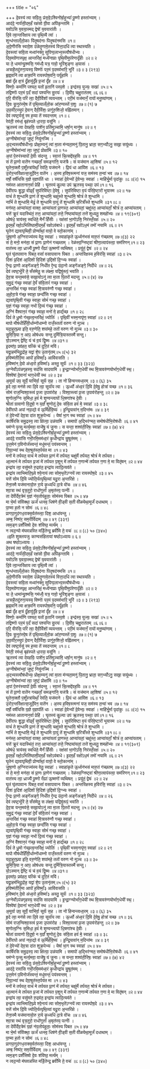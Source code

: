 +++
title = "०६"

+++
दे॒वस्य॑ त्वा सवि॒तुः प्र॑स॒वे॒ऽश्विनो॑र्बा॒हुभ्यां॑ पू॒ष्णो हस्ता॑भ्याम् ।  
आद॑दे॒ नार्य॑सी॒दम॒हँ रक्ष॑सो ग्री॒वा अपि॑कृन्तामि ।  
यवो॑ऽसि य॒वया॒स्मद् द्वेषो॑ य॒वयारा॑तीः ।  
दि॒वे त्वा॒न्तरि॑क्षाय त्वा पृथि॒व्यै त्वा॑ ।  
शुन्ध॑न्ताल्ँलो॒काः पि॑तृ॒षद॑नाः पितृ॒षद॑नमसि ॥१॥  
अ॒ग्रे॒णीर॑सि स्वावे॒श उ॑न्नेतॄ॒णामे॒तस्य॑ वित्ता॒दधि॑ त्वा स्थास्यति ।  
दे॒वस्त्वा॑ सवि॒ता मध्वा॑नक्तु सुपिप्प॒लाभ्य॒स्त्वौष॑धीभ्यः ।  
दिव॒मग्रे॑णास्पृक्ष॒ आन्तरि॑क्षं॒ मध्ये॑नाप्राः पृथि॒वीमुप॑रेणादृँहीः ॥२॥ २  
या ते॒ धामा॑न्यु॒श्मसि॒ गम॑ध्यै॒ यत्र॒ गावो॒ भूरि॑शृङ्गा अ॒यासः॑ ।  
अत्राहै॒तदु॑रुगा॒यस्य॒ विष्णोः॑ पर॒मं प॒दमव॑भारि॒ भूरि॑ ॥३॥ ३ (२९३)  
ब्र॒ह्म॒वनि॑ त्वा क्षत्र॒वनि॑ रायस्पोष॒वनि॒ पर्यू॑हामि ।  
ब्रह्म॑ दृँह क्ष॒त्रं दृँ॒हायु॑र्दृँह प्र॒जां दृँ॑ह ॥४॥ ४  
विष्णोः॒ कर्मा॑णि पश्यत॒ यतो॑ व्र॒तानि॑ पस्प॒शे । इन्द्र॑स्य॒ युज्यः॒ सखा॑ ॥५॥ ५  
तद्विष्णोः॑ पर॒मं प॒दँ सदा॑ पश्यन्ति सू॒रयः॑ । दि॒वी॑व॒ चक्षु॒रात॑तम् ॥६॥६॥  
प॒रि॒ वीर॑सि॒ परि॑ त्वा॒ दैवी॒र्विशो॑ व्ययन्ताम् । परी॒मं यज॑मानँ॒ रायो॑ मनु॒ष्या॑णाम् ।  
दि॒वः सू॒नुर॑स्ये॒ष ते॑ पृथि॒व्याल्ँलो॒क आ॑र॒ण्यस्ते॑ प॒शुः ॥७॥ (१) ७  
उ॒पा॒वीर॒स्युप॑ दे॒वान् दैवी॒र्विशः॒ प्रागु॑रु॒शिजो॒ वह्नि॑तमान् ।  
देव॑ त्वष्ट॒र्वसु॑ रम ह॒व्या ते॑ स्वदन्ताम् ॥१॥ ८  
रेव॑ती॒ रम॑ध्वं॒ बृह॑स्पते धा॒रया॒ वसू॑नि ।  
ऋ॒तस्य॑ त्वा देवहविः॒ पाशे॑न॒ प्रति॑मुञ्चामि॒ धर्षा॒न् मानु॑षः ॥२॥ ९  
दे॒वस्य॑ त्वा सवि॒तुः प्र॑स॒वे॒ऽश्विनो॑र्बा॒हुभ्यां॑ पू॒ष्णो हस्ता॑भ्याम् ।  
अ॒ग्नीषोमा॑भ्यां॒ जुष्टं॒ नियु॑नज्मि ।  
अ॒द्भ्यस्त्वौष॑धीभ्यः॒ प्रोक्षा॒म्यनु॑ त्वां मा॒ता म॑न्यता॒मनु॑ पि॒तानु॒ भ्राता॒ सग॒र्भ्योऽनु॒ सखा॒ सयू॑थ्यः ।  
अ॒ग्नीषोमा॑भ्यां त्वा॒ जुष्टं॒ प्रोक्षा॑मि ॥३॥ १०  
अ॒पां पे॒रुर॑स्यापो॑ दे॒वीः स॑दन्तु । स्वा॒त्तं चि॒त्सद्दे॑वह॒विः ॥४॥ ११  
सं ते॑ प्रा॒णो वाते॑न गच्छताँ॒ समङ्गा॑नि॒ यज॑त्रैः। सं यज॑मान आ॒शिषा॑ ॥५॥ १२  
घृ॒तेना॒क्तौ प॒शूँस्त्रा॑येथाँ॒ रेव॑ति॒ यज॑माने । प्रि॒यं धा आवि॑श ॥६॥ १३  
उ॒रोर॒न्तरि॑क्षात्स॒जूर्दे॒वेन॒ वाते॑न । अ॒स्य ह॒विष॒स्त्मना॑ यज॒ सम॑स्य त॒न्वा॑ भव ॥७॥ १४  
वर्षो॒ वर्षी॑यसि य॒ज्ञे य॒ज्ञप॑तिं धाः । स्वाहा॑ दे॒वेभ्यो॑ दे॒वेभ्यः॒ स्वाहा॑ । माहि॑र्भू॒र्मा पृदा॑कुः ॥८॥(२) १५  
नम॑स्त आतानान॒र्वा प्रेहि॑ । घृ॒तस्य॑ कु॒ल्या उप॑ ऋ॒तस्य॒ पथ्या॒ उप॑॥१॥ १६  
देवी॑रापः शु॒द्धा वो॑ढ्वँ॒ सुप॑रिविष्टा दे॒वेषु॑ । सुप॑रिविष्टा व॒यं प॑रिवे॒ष्टारो॑ भूयास्म ॥२॥ १७  
वाचं॑ ते शुन्धामि प्रा॒णं ते॑ शुन्धामि॒ चक्षु॑स्ते शुन्धामि॒ श्रोत्रं॑ ते शुन्धामि ।  
नाभिं॑ ते शुन्धामि॒ मेढ्रं॑ ते शुन्धामि पा॒युं ते॑ शुन्धामि च॒रित्राँ॑स्ते शुन्धामि ॥३१॥८॥  
मन॑स्त॒ आप्या॑यतां॒ वाक्त॒ आप्या॑यतां प्रा॒णस्त॒ आप्या॑यतां॒ चक्षु॑स्त॒ आप्या॑यताँ॒ श्रोत्रं॑ त॒ आप्या॑यताम् ।  
यत्ते॑ क्रू॒रं यदास्थि॑तं॒ तत्त॒ आप्या॑यतां॒ तत्ते॒ निष्ठ्या॑यतां॒ तत्ते॑ शुध्यतु॒ शमहो॑भ्यः ॥४॥ १९(३०९)  
ओष॑धे॒ त्राय॑स्व॒ स्वधि॑ते॒ मैनँ॑ हिँसीः । रक्ष॑सां भा॒गो॑ऽसि॒ निर॑स्तँ॒रक्षः॑ ॥५॥ २०  
इ॒दम॒हँ रक्षो॒ऽभिति॑ष्ठामी॒दम॒हँ रक्षोऽव॑बाधे। इ॒दम॒हँ रक्षो॑ऽध॒मं तमो॑ नयामि ॥६॥ २१  
घृ॒तेन॑ द्यावापृथिवी॒ प्रोर्ण्वा॑थां॒ वायो॒ वे स्तो॒काना॑म् ।  
जु॒षा॒णो अ॒ग्निराज्य॑स्य वेतु॒ स्वाहा॑ । स्वाहा॑कृते ऊ॒र्ध्वन॑भसं मारु॒तं ग॑च्छतम् ॥७॥(३) २२  
सं ते॒ मनो॒ मन॑सा॒ सं प्रा॒णः प्रा॒णेन॑ गच्छताम् । रेळ॑स्य॒ग्निष्ट्वा॑ श्रीणा॒त्वाप॑स्त्वा॒ सम॑रिणन्॥१॥ २३  
वात॑स्य त्वा॒ ध्राज्यै॑ पू॒ष्णो रँह्या॑ ऊ॒ष्मणो॑ व्यथिषत् । प्रयु॑तं॒ द्वेषः॑ ॥२॥ २४  
घृ॒तं घृ॑तपावानः पिबत॒ वसां॑ वसापावानः पिबत । अन्तरि॑क्षस्य ह॒विर॑सि॒ स्वाहा॑ ॥३॥ २५  
दिशः॑ प्र॒दिश॑ आ॒दिशो॑ वि॒दिश॑ उ॒द्दिशो॑ दि॒ग्भ्यः स्वाहा॑ ।  
ऐ॒न्द्रः प्रा॒णो अङ्गे॑अङ्गे॒ निधी॑त ऐ॒न्द्र उ॑दा॒नो अङ्गे॑अङ्गे॒ निदी॑धे ॥४॥ २६  
देव॑ त्वष्ट॒र्भूरि॑ ते॒ सँस॑मेतु॒ स ल॑क्ष्मा॒ यद्विषु॑रूपं॒ भवा॑ति ।  
दे॒व॒त्रा यन्त॒मव॑से॒ सखा॒योऽनु॑ त्वा मा॒ता पि॒तरो॑ मदन्तु ॥५॥ (४) २७  
स॒मु॒द्रं ग॑च्छ॒ स्वाहा॑ दे॒वँ स॑वि॒तारं॑ गच्छ॒ स्वाहा॑ ।  
अ॒न्तरि॑क्षं गच्छ॒ स्वाहा॑ मि॒त्रावरु॑णौ गच्छ॒ स्वाहा॑ ।  
अ॒हो॒रा॒त्रे ग॑च्छ॒ स्वाहा॒ छन्दाँ॑सि गच्छ॒ स्वाहा॑ ।  
द्यावा॑पृथि॒वी ग॑च्छ॒ स्वाहा॒ सोमं॑ गच्छ॒ स्वाहा॑ ।  
य॒ज्ञं ग॑च्छ॒ स्वाहा॒ नभो॑ दि॒व्यं ग॑च्छ॒ स्वाहा॑ ।  
अ॒ग्निं वै॑श्वान॒रं ग॑च्छ॒ स्वाहा॒ मनो॑ मे॒ हार्द्य॑च्छ ॥१॥ २८  
दिवं॑ ते धू॒मो ग॑च्छ॒त्व॒न्तरि॑क्षं॒ ज्योतिः॑ । पृथि॒वीं भस्म॒नापृ॑ण॒ स्वाहा॑ ॥२॥ २९  
मापो मौष॑धीर्हिँसी॒र्धाम्नो॑धाम्नो राजँ॒स्ततो॑ वरुण नो मुञ्च ।  
यदा॒हुर॒घ्न्या इति॒ वरु॒णेति॒ शपा॑महे॒ ततो॑ वरुण नो मुञ्च ॥३॥ ३०  
सु॒मि॒त्रि॒या न॒ आप॒ ओष॑धयः सन्तु दुर्मित्रि॒यास्तस्मै॑ सन्तु।  
यो॒ऽस्मान् द्वेष्टि॒ यं च॑ व॒यं द्वि॒ष्मः ॥४॥३१॥  
इ॒दमा॑पः॒ प्रव॑हत॒ यत्किं च॑ दुरि॒तं मयि॑।  
यद्वा॒हम॑भिदु॒द्रोह॒ यद्वा॑ शे॒प उ॒तानृ॑तम्॥५॥(५) ३२  
ह॒विष्म॑तीरि॒मा आपो॑ ह॒विष्माँ॒३ आवि॑वासति ।  
ह॒विष्मा॑न् दे॒वो अ॑ध्व॒रो ह॒विष्मां॑३ अस्तु॒ सूर्यः॑ ॥१॥ ३३ (३२३)  
अ॒ग्नेर्वोऽप॑न्नगृहस्य॒ सद॑सि सादयामि । इ॒न्द्रा॒ग्न्योर्भा॑ग॒धेयी॑ स्थ मि॒त्रावरु॑णयोर्भाग॒धेयी॑ स्थ॒।  
विश्वे॑षां दे॒वानां॑ भाग॒धेयी॑ स्थ ॥२॥ ३४  
अ॒मूर्या उप॒ सूर्ये॒ याभि॑र्वा॒ सूर्यः॑ स॒ह । ता नो॑ हिन्वन्त्वध्व॒रम् ॥३॥ (६) ३५  
हृ॒दे त्वा॒ मन॑से त्वा दि॒वे त्वा॒ सूर्या॑य त्वा । ऊ॒र्ध्वो अ॑ध्व॒रं दि॒वि दे॒वेषु॒ होत्रा॑ यच्छ ॥१॥ ३६  
सोम॑ राज॒न्विश्वा॒स्त्वं प्र॒जा उ॒पाव॑रोह । विश्वा॒स्त्वां प्र॒जा उ॒पाव॑रोहन्तु ॥२॥ ३७  
शृ॒णोत्व॒ग्निः स॒मिधा॒ ह॒वं॑ मे शृ॒ण्वन्त्वापो॑ धि॒षणा॑श्च दे॒वीः ।  
श्रोता॑ ग्रावाणो वि॒दुषो॒ न य॒ज्ञँ शृ॒णोतु॑ दे॒वः स॑वि॒ता हवं॑ मे॒ स्वाहा॑ ॥३॥ ३८  
देवी॑रापो अपां नपा॒द्यो व॑ ऊ॒र्मिर्ह॑वि॒ष्यः॑ । इ॒न्द्रि॒यावा॑न् म॒दिन्त॑मः ॥४॥ ३९  
तं दे॒वेभ्यो॑ देव॒त्रा दा॑त शुक्र॒पेभ्यः॑ । येषां॑ भा॒ग स्थ स्वाहा॑ ॥५॥ ४०  
कार्षि॑रसि समु॒द्रस्य॒ त्वा क्षि॑त्या॒ उन्न॑यामि । समापो॑ अ॒द्भिर॑ग्मत॒ समोष॑धीभि॒रोष॑धीः ॥६॥ ४१  
यम॑ग्ने पृ॒त्सु मर्त्य॒मवा॒ वाजे॑षु॒ यं जु॒नाः। स यन्ता॒ शश्व॑ती॒रिषः॒ स्वाहा॑ ॥७॥ (७) ४२  
दे॒वस्य॑ त्वा सवि॒तुः प्र॑स॒वे॒ऽश्विनो॑र्बा॒हुभ्यां॑ पू॒ष्णो हस्ता॑भ्याम् ।  
आद॑दे॒ रावा॑सि गभी॒रमि॒मम॑ध्व॒रं कृ॒धीन्द्रा॑य सु॒षूत॑मम् ।  
उ॒त्त॒मेन॑ प॒विनोर्ज॑स्वन्तं॒ मधु॑मन्तं॒ पय॑स्वन्तम् ।  
नि॒ग्रा॒भ्या॑ स्थ देव॒श्रुत॑स्त॒र्पय॑त मा ॥१॥ ४३  
मनो॑ मे तर्पयत॒ वाचं॑ मे तर्पयत प्रा॒णं मे॑ तर्पयत॒ चक्षु॑र्मे तर्पयत॒ श्रोत्रं॑ मे तर्पयत।  
आ॒त्मानं॑ मे तर्पयत प्र॒जां मे॑ तर्पयत प॒शून् मे॑ तर्पयत ग॒णान्मे॑ तर्पयत ग॒णा मे॒ मा वितृ॑षन् ॥२॥ ४४  
इन्द्रा॑य त्वा॒ वसु॑मते रु॒द्रव॑त॒ इन्द्रा॑य त्वादि॒त्यव॑ते ।  
इन्द्रा॑य त्वाभिमाति॒घ्न्ये श्ये॒नाय॑ त्वा सोम॒भृते॑ऽग्नये॑ त्वा रायस्पोष॒दे ॥३॥ ४५  
यत्ते॑ सोम दि॒वि ज्योति॒र्यत्पृथि॒व्यां यदु॒रा अ॒न्तरि॑क्षे ।  
तेना॒स्मै यज॑मानायो॒रु रा॒ये कृ॒ध्यधि॑ दा॒त्रे वो॑चः ॥४॥ ४६  
श्वा॒त्रा स्थ॑ वृत्र॒तुरो॒ राधो॑गूर्त्ता अ॒मृत॑स्य॒ पत्नीः॑ ।  
ता दे॑वीर्देव॒त्रेमं य॒ज्ञं न॑य॒तोप॑हूताः॒ सोम॑स्य पिबत ॥५॥ ४७  
मा भे॒र्मा संवि॑क्था॒ ऊर्जं॑ धत्स्व॒ धिष॑णे वी॒ड्वी स॒ती वी॑ळयेथा॒मूर्जं॑ दधाथाम् ।  
पा॒प्मा ह॒तो न सोमः॑ ॥६॥ ४८  
प्रागपा॒गुद॑गध॒राक्स॒र्वत॑स्त्वा॒ दिश॒ आधा॑वन्तु ।  
अम्ब॒ निष्प॑र॒ सम॒रीर्वि॑दाम् ॥७॥ ४९ (३३९)  
त्वम॒ङ्ग प्रशँ॑सिषो दे॒वः श॑विष्ठ॒ मर्त्य॑म् ।  
न त्वद॒न्यो म॑घवन्नस्ति मर्डि॒तेन्द्र॒ ब्रवी॑मि ते॒ वचः॑ ॥८॥ (८) ५० (३४०)  
॥इति शुक्लयजुः काण्वसंहितायां षष्ठोऽध्यायः॥ ६॥  
अथ षष्ठोऽध्यायः ।  
दे॒वस्य॑ त्वा सवि॒तुः प्र॑स॒वे॒ऽश्विनो॑र्बा॒हुभ्यां॑ पू॒ष्णो हस्ता॑भ्याम् ।  
आद॑दे॒ नार्य॑सी॒दम॒हँ रक्ष॑सो ग्री॒वा अपि॑कृन्तामि ।  
यवो॑ऽसि य॒वया॒स्मद् द्वेषो॑ य॒वयारा॑तीः ।  
दि॒वे त्वा॒न्तरि॑क्षाय त्वा पृथि॒व्यै त्वा॑ ।  
शुन्ध॑न्ताल्ँलो॒काः पि॑तृ॒षद॑नाः पितृ॒षद॑नमसि ॥१॥  
अ॒ग्रे॒णीर॑सि स्वावे॒श उ॑न्नेतॄ॒णामे॒तस्य॑ वित्ता॒दधि॑ त्वा स्थास्यति ।  
दे॒वस्त्वा॑ सवि॒ता मध्वा॑नक्तु सुपिप्प॒लाभ्य॒स्त्वौष॑धीभ्यः ।  
दिव॒मग्रे॑णास्पृक्ष॒ आन्तरि॑क्षं॒ मध्ये॑नाप्राः पृथि॒वीमुप॑रेणादृँहीः ॥२॥ २  
या ते॒ धामा॑न्यु॒श्मसि॒ गम॑ध्यै॒ यत्र॒ गावो॒ भूरि॑शृङ्गा अ॒यासः॑ ।  
अत्राहै॒तदु॑रुगा॒यस्य॒ विष्णोः॑ पर॒मं प॒दमव॑भारि॒ भूरि॑ ॥३॥ ३ (२९३)  
ब्र॒ह्म॒वनि॑ त्वा क्षत्र॒वनि॑ रायस्पोष॒वनि॒ पर्यू॑हामि ।  
ब्रह्म॑ दृँह क्ष॒त्रं दृँ॒हायु॑र्दृँह प्र॒जां दृँ॑ह ॥४॥ ४  
विष्णोः॒ कर्मा॑णि पश्यत॒ यतो॑ व्र॒तानि॑ पस्प॒शे । इन्द्र॑स्य॒ युज्यः॒ सखा॑ ॥५॥ ५  
तद्विष्णोः॑ पर॒मं प॒दँ सदा॑ पश्यन्ति सू॒रयः॑ । दि॒वी॑व॒ चक्षु॒रात॑तम् ॥६॥६॥  
प॒रि॒ वीर॑सि॒ परि॑ त्वा॒ दैवी॒र्विशो॑ व्ययन्ताम् । परी॒मं यज॑मानँ॒ रायो॑ मनु॒ष्या॑णाम् ।  
दि॒वः सू॒नुर॑स्ये॒ष ते॑ पृथि॒व्याल्ँलो॒क आ॑र॒ण्यस्ते॑ प॒शुः ॥७॥ (१) ७  
उ॒पा॒वीर॒स्युप॑ दे॒वान् दैवी॒र्विशः॒ प्रागु॑रु॒शिजो॒ वह्नि॑तमान् ।  
देव॑ त्वष्ट॒र्वसु॑ रम ह॒व्या ते॑ स्वदन्ताम् ॥१॥ ८  
रेव॑ती॒ रम॑ध्वं॒ बृह॑स्पते धा॒रया॒ वसू॑नि ।  
ऋ॒तस्य॑ त्वा देवहविः॒ पाशे॑न॒ प्रति॑मुञ्चामि॒ धर्षा॒न् मानु॑षः ॥२॥ ९  
दे॒वस्य॑ त्वा सवि॒तुः प्र॑स॒वे॒ऽश्विनो॑र्बा॒हुभ्यां॑ पू॒ष्णो हस्ता॑भ्याम् ।  
अ॒ग्नीषोमा॑भ्यां॒ जुष्टं॒ नियु॑नज्मि ।  
अ॒द्भ्यस्त्वौष॑धीभ्यः॒ प्रोक्षा॒म्यनु॑ त्वां मा॒ता म॑न्यता॒मनु॑ पि॒तानु॒ भ्राता॒ सग॒र्भ्योऽनु॒ सखा॒ सयू॑थ्यः ।  
अ॒ग्नीषोमा॑भ्यां त्वा॒ जुष्टं॒ प्रोक्षा॑मि ॥३॥ १०  
अ॒पां पे॒रुर॑स्यापो॑ दे॒वीः स॑दन्तु । स्वा॒त्तं चि॒त्सद्दे॑वह॒विः ॥४॥ ११  
सं ते॑ प्रा॒णो वाते॑न गच्छताँ॒ समङ्गा॑नि॒ यज॑त्रैः। सं यज॑मान आ॒शिषा॑ ॥५॥ १२  
घृ॒तेना॒क्तौ प॒शूँस्त्रा॑येथाँ॒ रेव॑ति॒ यज॑माने । प्रि॒यं धा आवि॑श ॥६॥ १३  
उ॒रोर॒न्तरि॑क्षात्स॒जूर्दे॒वेन॒ वाते॑न । अ॒स्य ह॒विष॒स्त्मना॑ यज॒ सम॑स्य त॒न्वा॑ भव ॥७॥ १४  
वर्षो॒ वर्षी॑यसि य॒ज्ञे य॒ज्ञप॑तिं धाः । स्वाहा॑ दे॒वेभ्यो॑ दे॒वेभ्यः॒ स्वाहा॑ । माहि॑र्भू॒र्मा पृदा॑कुः ॥८॥(२) १५  
नम॑स्त आतानान॒र्वा प्रेहि॑ । घृ॒तस्य॑ कु॒ल्या उप॑ ऋ॒तस्य॒ पथ्या॒ उप॑॥१॥ १६  
देवी॑रापः शु॒द्धा वो॑ढ्वँ॒ सुप॑रिविष्टा दे॒वेषु॑ । सुप॑रिविष्टा व॒यं प॑रिवे॒ष्टारो॑ भूयास्म ॥२॥ १७  
वाचं॑ ते शुन्धामि प्रा॒णं ते॑ शुन्धामि॒ चक्षु॑स्ते शुन्धामि॒ श्रोत्रं॑ ते शुन्धामि ।  
नाभिं॑ ते शुन्धामि॒ मेढ्रं॑ ते शुन्धामि पा॒युं ते॑ शुन्धामि च॒रित्राँ॑स्ते शुन्धामि ॥३१॥८॥  
मन॑स्त॒ आप्या॑यतां॒ वाक्त॒ आप्या॑यतां प्रा॒णस्त॒ आप्या॑यतां॒ चक्षु॑स्त॒ आप्या॑यताँ॒ श्रोत्रं॑ त॒ आप्या॑यताम् ।  
यत्ते॑ क्रू॒रं यदास्थि॑तं॒ तत्त॒ आप्या॑यतां॒ तत्ते॒ निष्ठ्या॑यतां॒ तत्ते॑ शुध्यतु॒ शमहो॑भ्यः ॥४॥ १९(३०९)  
ओष॑धे॒ त्राय॑स्व॒ स्वधि॑ते॒ मैनँ॑ हिँसीः । रक्ष॑सां भा॒गो॑ऽसि॒ निर॑स्तँ॒रक्षः॑ ॥५॥ २०  
इ॒दम॒हँ रक्षो॒ऽभिति॑ष्ठामी॒दम॒हँ रक्षोऽव॑बाधे। इ॒दम॒हँ रक्षो॑ऽध॒मं तमो॑ नयामि ॥६॥ २१  
घृ॒तेन॑ द्यावापृथिवी॒ प्रोर्ण्वा॑थां॒ वायो॒ वे स्तो॒काना॑म् ।  
जु॒षा॒णो अ॒ग्निराज्य॑स्य वेतु॒ स्वाहा॑ । स्वाहा॑कृते ऊ॒र्ध्वन॑भसं मारु॒तं ग॑च्छतम् ॥७॥(३) २२  
सं ते॒ मनो॒ मन॑सा॒ सं प्रा॒णः प्रा॒णेन॑ गच्छताम् । रेळ॑स्य॒ग्निष्ट्वा॑ श्रीणा॒त्वाप॑स्त्वा॒ सम॑रिणन्॥१॥ २३  
वात॑स्य त्वा॒ ध्राज्यै॑ पू॒ष्णो रँह्या॑ ऊ॒ष्मणो॑ व्यथिषत् । प्रयु॑तं॒ द्वेषः॑ ॥२॥ २४  
घृ॒तं घृ॑तपावानः पिबत॒ वसां॑ वसापावानः पिबत । अन्तरि॑क्षस्य ह॒विर॑सि॒ स्वाहा॑ ॥३॥ २५  
दिशः॑ प्र॒दिश॑ आ॒दिशो॑ वि॒दिश॑ उ॒द्दिशो॑ दि॒ग्भ्यः स्वाहा॑ ।  
ऐ॒न्द्रः प्रा॒णो अङ्गे॑अङ्गे॒ निधी॑त ऐ॒न्द्र उ॑दा॒नो अङ्गे॑अङ्गे॒ निदी॑धे ॥४॥ २६  
देव॑ त्वष्ट॒र्भूरि॑ ते॒ सँस॑मेतु॒ स ल॑क्ष्मा॒ यद्विषु॑रूपं॒ भवा॑ति ।  
दे॒व॒त्रा यन्त॒मव॑से॒ सखा॒योऽनु॑ त्वा मा॒ता पि॒तरो॑ मदन्तु ॥५॥ (४) २७  
स॒मु॒द्रं ग॑च्छ॒ स्वाहा॑ दे॒वँ स॑वि॒तारं॑ गच्छ॒ स्वाहा॑ ।  
अ॒न्तरि॑क्षं गच्छ॒ स्वाहा॑ मि॒त्रावरु॑णौ गच्छ॒ स्वाहा॑ ।  
अ॒हो॒रा॒त्रे ग॑च्छ॒ स्वाहा॒ छन्दाँ॑सि गच्छ॒ स्वाहा॑ ।  
द्यावा॑पृथि॒वी ग॑च्छ॒ स्वाहा॒ सोमं॑ गच्छ॒ स्वाहा॑ ।  
य॒ज्ञं ग॑च्छ॒ स्वाहा॒ नभो॑ दि॒व्यं ग॑च्छ॒ स्वाहा॑ ।  
अ॒ग्निं वै॑श्वान॒रं ग॑च्छ॒ स्वाहा॒ मनो॑ मे॒ हार्द्य॑च्छ ॥१॥ २८  
दिवं॑ ते धू॒मो ग॑च्छ॒त्व॒न्तरि॑क्षं॒ ज्योतिः॑ । पृथि॒वीं भस्म॒नापृ॑ण॒ स्वाहा॑ ॥२॥ २९  
मापो मौष॑धीर्हिँसी॒र्धाम्नो॑धाम्नो राजँ॒स्ततो॑ वरुण नो मुञ्च ।  
यदा॒हुर॒घ्न्या इति॒ वरु॒णेति॒ शपा॑महे॒ ततो॑ वरुण नो मुञ्च ॥३॥ ३०  
सु॒मि॒त्रि॒या न॒ आप॒ ओष॑धयः सन्तु दुर्मित्रि॒यास्तस्मै॑ सन्तु।  
यो॒ऽस्मान् द्वेष्टि॒ यं च॑ व॒यं द्वि॒ष्मः ॥४॥३१॥  
इ॒दमा॑पः॒ प्रव॑हत॒ यत्किं च॑ दुरि॒तं मयि॑।  
यद्वा॒हम॑भिदु॒द्रोह॒ यद्वा॑ शे॒प उ॒तानृ॑तम्॥५॥(५) ३२  
ह॒विष्म॑तीरि॒मा आपो॑ ह॒विष्माँ॒३ आवि॑वासति ।  
ह॒विष्मा॑न् दे॒वो अ॑ध्व॒रो ह॒विष्मां॑३ अस्तु॒ सूर्यः॑ ॥१॥ ३३ (३२३)  
अ॒ग्नेर्वोऽप॑न्नगृहस्य॒ सद॑सि सादयामि । इ॒न्द्रा॒ग्न्योर्भा॑ग॒धेयी॑ स्थ मि॒त्रावरु॑णयोर्भाग॒धेयी॑ स्थ॒।  
विश्वे॑षां दे॒वानां॑ भाग॒धेयी॑ स्थ ॥२॥ ३४  
अ॒मूर्या उप॒ सूर्ये॒ याभि॑र्वा॒ सूर्यः॑ स॒ह । ता नो॑ हिन्वन्त्वध्व॒रम् ॥३॥ (६) ३५  
हृ॒दे त्वा॒ मन॑से त्वा दि॒वे त्वा॒ सूर्या॑य त्वा । ऊ॒र्ध्वो अ॑ध्व॒रं दि॒वि दे॒वेषु॒ होत्रा॑ यच्छ ॥१॥ ३६  
सोम॑ राज॒न्विश्वा॒स्त्वं प्र॒जा उ॒पाव॑रोह । विश्वा॒स्त्वां प्र॒जा उ॒पाव॑रोहन्तु ॥२॥ ३७  
शृ॒णोत्व॒ग्निः स॒मिधा॒ ह॒वं॑ मे शृ॒ण्वन्त्वापो॑ धि॒षणा॑श्च दे॒वीः ।  
श्रोता॑ ग्रावाणो वि॒दुषो॒ न य॒ज्ञँ शृ॒णोतु॑ दे॒वः स॑वि॒ता हवं॑ मे॒ स्वाहा॑ ॥३॥ ३८  
देवी॑रापो अपां नपा॒द्यो व॑ ऊ॒र्मिर्ह॑वि॒ष्यः॑ । इ॒न्द्रि॒यावा॑न् म॒दिन्त॑मः ॥४॥ ३९  
तं दे॒वेभ्यो॑ देव॒त्रा दा॑त शुक्र॒पेभ्यः॑ । येषां॑ भा॒ग स्थ स्वाहा॑ ॥५॥ ४०  
कार्षि॑रसि समु॒द्रस्य॒ त्वा क्षि॑त्या॒ उन्न॑यामि । समापो॑ अ॒द्भिर॑ग्मत॒ समोष॑धीभि॒रोष॑धीः ॥६॥ ४१  
यम॑ग्ने पृ॒त्सु मर्त्य॒मवा॒ वाजे॑षु॒ यं जु॒नाः। स यन्ता॒ शश्व॑ती॒रिषः॒ स्वाहा॑ ॥७॥ (७) ४२  
दे॒वस्य॑ त्वा सवि॒तुः प्र॑स॒वे॒ऽश्विनो॑र्बा॒हुभ्यां॑ पू॒ष्णो हस्ता॑भ्याम् ।  
आद॑दे॒ रावा॑सि गभी॒रमि॒मम॑ध्व॒रं कृ॒धीन्द्रा॑य सु॒षूत॑मम् ।  
उ॒त्त॒मेन॑ प॒विनोर्ज॑स्वन्तं॒ मधु॑मन्तं॒ पय॑स्वन्तम् ।  
नि॒ग्रा॒भ्या॑ स्थ देव॒श्रुत॑स्त॒र्पय॑त मा ॥१॥ ४३  
मनो॑ मे तर्पयत॒ वाचं॑ मे तर्पयत प्रा॒णं मे॑ तर्पयत॒ चक्षु॑र्मे तर्पयत॒ श्रोत्रं॑ मे तर्पयत।  
आ॒त्मानं॑ मे तर्पयत प्र॒जां मे॑ तर्पयत प॒शून् मे॑ तर्पयत ग॒णान्मे॑ तर्पयत ग॒णा मे॒ मा वितृ॑षन् ॥२॥ ४४  
इन्द्रा॑य त्वा॒ वसु॑मते रु॒द्रव॑त॒ इन्द्रा॑य त्वादि॒त्यव॑ते ।  
इन्द्रा॑य त्वाभिमाति॒घ्न्ये श्ये॒नाय॑ त्वा सोम॒भृते॑ऽग्नये॑ त्वा रायस्पोष॒दे ॥३॥ ४५  
यत्ते॑ सोम दि॒वि ज्योति॒र्यत्पृथि॒व्यां यदु॒रा अ॒न्तरि॑क्षे ।  
तेना॒स्मै यज॑मानायो॒रु रा॒ये कृ॒ध्यधि॑ दा॒त्रे वो॑चः ॥४॥ ४६  
श्वा॒त्रा स्थ॑ वृत्र॒तुरो॒ राधो॑गूर्त्ता अ॒मृत॑स्य॒ पत्नीः॑ ।  
ता दे॑वीर्देव॒त्रेमं य॒ज्ञं न॑य॒तोप॑हूताः॒ सोम॑स्य पिबत ॥५॥ ४७  
मा भे॒र्मा संवि॑क्था॒ ऊर्जं॑ धत्स्व॒ धिष॑णे वी॒ड्वी स॒ती वी॑ळयेथा॒मूर्जं॑ दधाथाम् ।  
पा॒प्मा ह॒तो न सोमः॑ ॥६॥ ४८  
प्रागपा॒गुद॑गध॒राक्स॒र्वत॑स्त्वा॒ दिश॒ आधा॑वन्तु ।  
अम्ब॒ निष्प॑र॒ सम॒रीर्वि॑दाम् ॥७॥ ४९ (३३९)  
त्वम॒ङ्ग प्रशँ॑सिषो दे॒वः श॑विष्ठ॒ मर्त्य॑म् ।  
न त्वद॒न्यो म॑घवन्नस्ति मर्डि॒तेन्द्र॒ ब्रवी॑मि ते॒ वचः॑ ॥८॥ (८) ५० (३४०)  
